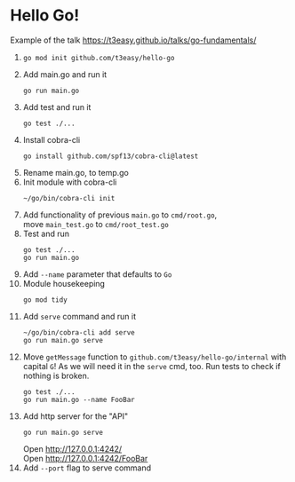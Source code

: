 # Hello Go!

Example of the talk https://t3easy.github.io/talks/go-fundamentals/

1. ```
   go mod init github.com/t3easy/hello-go
   ```
1. Add main.go and run it
   ```
   go run main.go
   ```
1. Add test and run it
   ```
   go test ./...
   ```
1. Install cobra-cli
   ```
   go install github.com/spf13/cobra-cli@latest
   ```
1. Rename main.go, to temp.go
1. Init module with cobra-cli
   ```
   ~/go/bin/cobra-cli init
   ```
1. Add functionality of previous `main.go` to `cmd/root.go`,  
   move `main_test.go` to `cmd/root_test.go`
1. Test and run
   ```
   go test ./...
   go run main.go
   ```
1. Add `--name` parameter that defaults to `Go`
1. Module housekeeping
   ```
   go mod tidy
   ```
1. Add `serve` command and run it
   ```
   ~/go/bin/cobra-cli add serve
   go run main.go serve
   ````
1. Move `getMessage` function to `github.com/t3easy/hello-go/internal` with capital `G`!
   As we will need it in the `serve` cmd, too.
   Run tests to check if nothing is broken.
   ```
   go test ./...
   go run main.go --name FooBar
   ```
1. Add http server for the "API"
   ```
   go run main.go serve
   ```
   Open http://127.0.0.1:4242/  
   Open http://127.0.0.1:4242/FooBar
1. Add `--port` flag to serve command
